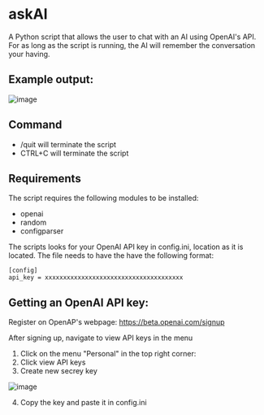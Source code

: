 # askAI
A Python script that allows the user to chat with an AI using OpenAI's API. For as long as the script is running, the AI will remember the conversation your having. 

## Example output: 
![image](https://user-images.githubusercontent.com/60260940/210553358-aade3dda-0090-41a8-a840-73d9f10ebce4.png)


## Command
- /quit will terminate the script
- CTRL+C will terminate the script

## Requirements
The script requires the following modules to be installed: 
- openai 
- random
- configparser

The scripts looks for your OpenAI API key in config.ini, location as it is located. The file needs to have the have the following format: 
```
[config]
api_key = xxxxxxxxxxxxxxxxxxxxxxxxxxxxxxxxxxxxxx
```

## Getting an OpenAI API key: 

Register on OpenAP's webpage: https://beta.openai.com/signup

After signing up, navigate to view API keys in the menu
1. Click on the menu "Personal" in the top right corner: 
2. Click view API keys
3. Create new secrey key

![image](https://user-images.githubusercontent.com/60260940/210555274-841d5021-d0ba-4b51-9d5a-c383325eb346.png)

4. Copy the key and paste it in config.ini
